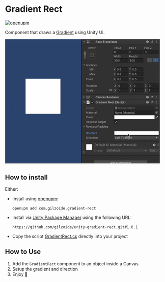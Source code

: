 # Gradient Rect
[![openupm](https://img.shields.io/npm/v/com.gilzoide.gradient-rect?label=openupm&registry_uri=https://package.openupm.com)](https://openupm.com/packages/com.gilzoide.gradient-rect/)

Component that draws a [Gradient](https://docs.unity3d.com/ScriptReference/Gradient.html) using Unity UI.

![](Extras~/demo.gif)

## How to install
Either:

- Install using [openupm](https://openupm.com/):
  ```
  openupm add com.gilzoide.gradient-rect
  ```

- Install via [Unity Package Manager](https://docs.unity3d.com/Manual/upm-ui-giturl.html) using the following URL:
  ```
  https://github.com/gilzoide/unity-gradient-rect.git#1.0.1
  ```

- Copy the script [GradientRect.cs](Runtime/GradientRect.cs) directly into your project


## How to Use
1. Add the `GradientRect` component to an object inside a Canvas
2. Setup the gradient and direction
3. Enjoy 🍾